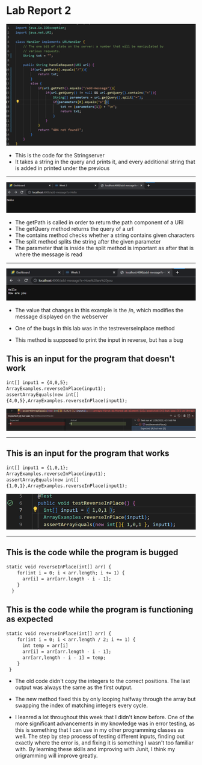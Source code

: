# Lab Report 2

![Image](unnamed8.png)

* This is the code for the Stringserver
* It takes a string in the query and prints it, and every additional string that is added in printed under the previous

---

![Image](unnamed9.png)

* The getPath is called in order to return the path component of a URI
* The getQuery method returns the query of a url
* The contains method checks whether a string contains given characters
* The split method splits the string after the given parameter
* The parameter that is inside the split method is important as after that is where the message is read


---

![Image](unnamed10.png)

* The value that changes in this example is the /n, which modifies the message displayed on the webserver


* One of the bugs in this lab was in the testreverseinplace method
* This method is supposed to print the input in reverse, but has a bug

## This is an input for the program that doesn't work
```
int[] input1 = {4,0,5};
ArrayExamples.reverseInPlace(input1);
assertArrayEquals(new int[]{4,0,5},ArrayExamples.reverseInPlace(input1);
```

![Image](unnamed7.png)

---

## This is an input for the program that works
```
int[] input1 = {1,0,1};
ArrayExamples.reverseInPlace(input1);
assertArrayEquals(new int[]{1,0,1},ArrayExamples.reverseInPlace(input1);
```

![Image](unnamed6.png)

---

## This is the code while the program is bugged

```
static void reverseInPlace(int[] arr) {
    for(int i = 0; i < arr.length; i += 1) {
      arr[i] = arr[arr.length - i - 1];
    }
  }
```
## This is the code while the program is functioning as expected

```
static void reverseInPlace(int[] arr) {
    for(int i = 0; i < arr.length / 2; i += 1) {
      int temp = arr[i]
      arr[i] = arr[arr.length - i - 1];
      arr[arr,length - i - 1] = temp;
    }
 }
 ```
 
* The old code didn't copy the integers to the correct positions. The last output was always the same as the first output.
* The new method fixed this by only looping halfway through the array but swapping the index of matching integers every cycle.



* I leanred a lot throughout this week that I didn't know before. One of the more significant advancements in my knowledge was in error testing, as this is something that I can use in my other programming classes as well. The step by step process of testing different inputs, finding out exactly where the error is, and fixing it is something I wasn't too familiar with. By learning these skills and improving with Junit, I think my origramming will improve greatly.

